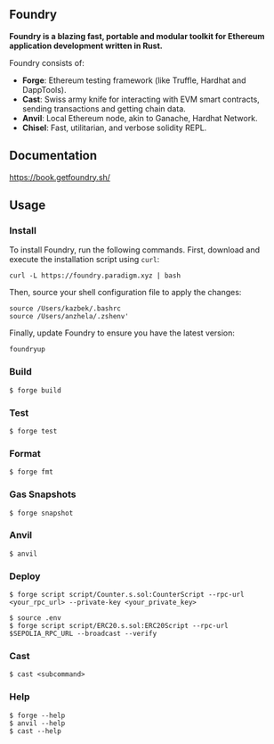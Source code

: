 ## Foundry

**Foundry is a blazing fast, portable and modular toolkit for Ethereum application development written in Rust.**

Foundry consists of:

-   **Forge**: Ethereum testing framework (like Truffle, Hardhat and DappTools).
-   **Cast**: Swiss army knife for interacting with EVM smart contracts, sending transactions and getting chain data.
-   **Anvil**: Local Ethereum node, akin to Ganache, Hardhat Network.
-   **Chisel**: Fast, utilitarian, and verbose solidity REPL.

## Documentation

https://book.getfoundry.sh/

## Usage

### Install
To install Foundry, run the following commands. First, download and execute the installation script using `curl`:

```shell
curl -L https://foundry.paradigm.xyz | bash
```

Then, source your shell configuration file to apply the changes:

```shell
source /Users/kazbek/.bashrc
source /Users/anzhela/.zshenv'
```

Finally, update Foundry to ensure you have the latest version:

```shell
foundryup
```


### Build

```shell
$ forge build
```

### Test

```shell
$ forge test
```

### Format

```shell
$ forge fmt
```

### Gas Snapshots

```shell
$ forge snapshot
```

### Anvil

```shell
$ anvil
```

### Deploy

```shell
$ forge script script/Counter.s.sol:CounterScript --rpc-url <your_rpc_url> --private-key <your_private_key>

$ source .env
$ forge script script/ERC20.s.sol:ERC20Script --rpc-url $SEPOLIA_RPC_URL --broadcast --verify
```

### Cast

```shell
$ cast <subcommand>
```

### Help

```shell
$ forge --help
$ anvil --help
$ cast --help
```
